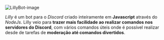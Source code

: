 ![LillyBot-image](https://i.ibb.co/ScXTv01/Photo-Editor-20200914-160614.jpg)

*Lilly* é um bot para o *Discord* criado inteiramente em **Javascript** através do *NodeJs*. Lilly veio para **trazer mais facilidade ao realizar comandos nos servidores do Discord**, com vários comandos úteis onde é possível realizar desde de tarefas de **moderação até comandos divertidos**.
